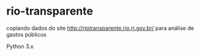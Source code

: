 # rio-transparente

copiando dados do site http://riotransparente.rio.rj.gov.br/
para análise de gastos públicos


Python 3.x